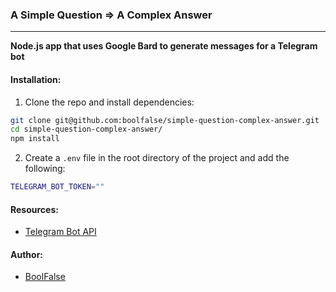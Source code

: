 
### A Simple Question => A Complex Answer

---

**Node.js app that uses Google Bard to generate messages for a Telegram bot**


#### Installation:

1. Clone the repo and install dependencies:
```bash
git clone git@github.com:boolfalse/simple-question-complex-answer.git
cd simple-question-complex-answer/
npm install
```

2. Create a `.env` file in the root directory of the project and add the following:
```bash
TELEGRAM_BOT_TOKEN=""
```


#### Resources:

- [Telegram Bot API](https://core.telegram.org/bots/api)


#### Author:

- [BoolFalse](https://boolfalse.com/)
